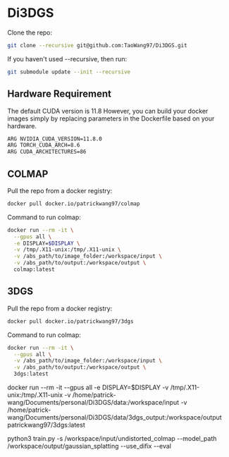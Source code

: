 # Di3DGS
Clone the repo:
```bash
git clone --recursive git@github.com:TaoWang97/Di3DGS.git
```

If you haven't used --recursive, then run:
```bash
git submodule update --init --recursive
```
## Hardware Requirement
The default CUDA version is 11.8
However, you can build your docker images simply by replacing parameters in the Dockerfile based on your hardware.
```bash
ARG NVIDIA_CUDA_VERSION=11.8.0
ARG TORCH_CUDA_ARCH=8.6
ARG CUDA_ARCHITECTURES=86
```


## COLMAP
Pull the repo from a docker registry:
```bash
docker pull docker.io/patrickwang97/colmap
```

Command to run colmap:
```bash
docker run --rm -it \
  --gpus all \
  -e DISPLAY=$DISPLAY \
  -v /tmp/.X11-unix:/tmp/.X11-unix \
  -v /abs_path/to/image_folder:/workspace/input \
  -v /abs_path/to/output:/workspace/output \
  colmap:latest
```

## 3DGS
Pull the repo from a docker registry:
```bash
docker pull docker.io/patrickwang97/3dgs
```
Command to run colmap:
```bash
docker run --rm -it \
  --gpus all \
  -v /abs_path/to/image_folder:/workspace/input \
  -v /abs_path/to/output:/workspace/output \
  3dgs:latest
```
docker run --rm -it --gpus all -e DISPLAY=$DISPLAY -v /tmp/.X11-unix:/tmp/.X11-unix -v /home/patrick-wang/Documents/personal/Di3DGS/data:/workspace/input -v /home/patrick-wang/Documents/personal/Di3DGS/data/3dgs_output:/workspace/output patrickwang97/3dgs:latest


python3 train.py -s /workspace/input/undistorted_colmap --model_path /workspace/output/gaussian_splatting --use_difix --eval